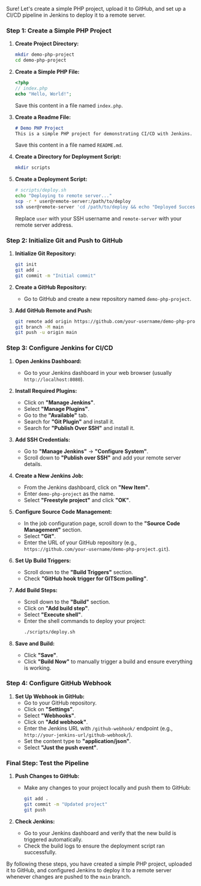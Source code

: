 Sure! Let's create a simple PHP project, upload it to GitHub, and set up a CI/CD pipeline in Jenkins to deploy it to a remote server.

### Step 1: Create a Simple PHP Project

1. **Create Project Directory:**
   ```sh
   mkdir demo-php-project
   cd demo-php-project
   ```

2. **Create a Simple PHP File:**
   ```php
   <?php
   // index.php
   echo "Hello, World!";
   ```
   Save this content in a file named `index.php`.

3. **Create a Readme File:**
   ```markdown
   # Demo PHP Project
   This is a simple PHP project for demonstrating CI/CD with Jenkins.
   ```
   Save this content in a file named `README.md`.

4. **Create a Directory for Deployment Script:**
   ```sh
   mkdir scripts
   ```

5. **Create a Deployment Script:**
   ```sh
   # scripts/deploy.sh
   echo "Deploying to remote server..."
   scp -r * user@remote-server:/path/to/deploy
   ssh user@remote-server 'cd /path/to/deploy && echo "Deployed Successfully!"'
   ```
   Replace `user` with your SSH username and `remote-server` with your remote server address.

### Step 2: Initialize Git and Push to GitHub

1. **Initialize Git Repository:**
   ```sh
   git init
   git add .
   git commit -m "Initial commit"
   ```

2. **Create a GitHub Repository:**
   - Go to GitHub and create a new repository named `demo-php-project`.

3. **Add GitHub Remote and Push:**
   ```sh
   git remote add origin https://github.com/your-username/demo-php-project.git
   git branch -M main
   git push -u origin main
   ```

### Step 3: Configure Jenkins for CI/CD

1. **Open Jenkins Dashboard:**
   - Go to your Jenkins dashboard in your web browser (usually `http://localhost:8080`).

2. **Install Required Plugins:**
   - Click on **"Manage Jenkins"**.
   - Select **"Manage Plugins"**.
   - Go to the **"Available"** tab.
   - Search for **"Git Plugin"** and install it.
   - Search for **"Publish Over SSH"** and install it.

3. **Add SSH Credentials:**
   - Go to **"Manage Jenkins"** -> **"Configure System"**.
   - Scroll down to **"Publish over SSH"** and add your remote server details.

4. **Create a New Jenkins Job:**
   - From the Jenkins dashboard, click on **"New Item"**.
   - Enter `demo-php-project` as the name.
   - Select **"Freestyle project"** and click **"OK"**.

5. **Configure Source Code Management:**
   - In the job configuration page, scroll down to the **"Source Code Management"** section.
   - Select **"Git"**.
   - Enter the URL of your GitHub repository (e.g., `https://github.com/your-username/demo-php-project.git`).

6. **Set Up Build Triggers:**
   - Scroll down to the **"Build Triggers"** section.
   - Check **"GitHub hook trigger for GITScm polling"**.

7. **Add Build Steps:**
   - Scroll down to the **"Build"** section.
   - Click on **"Add build step"**.
   - Select **"Execute shell"**.
   - Enter the shell commands to deploy your project:
     ```sh
     ./scripts/deploy.sh
     ```

8. **Save and Build:**
   - Click **"Save"**.
   - Click **"Build Now"** to manually trigger a build and ensure everything is working.

### Step 4: Configure GitHub Webhook

1. **Set Up Webhook in GitHub:**
   - Go to your GitHub repository.
   - Click on **"Settings"**.
   - Select **"Webhooks"**.
   - Click on **"Add webhook"**.
   - Enter the Jenkins URL with `/github-webhook/` endpoint (e.g., `http://your-jenkins-url/github-webhook/`).
   - Set the content type to **"application/json"**.
   - Select **"Just the push event"**.

### Final Step: Test the Pipeline

1. **Push Changes to GitHub:**
   - Make any changes to your project locally and push them to GitHub:
     ```sh
     git add .
     git commit -m "Updated project"
     git push
     ```

2. **Check Jenkins:**
   - Go to your Jenkins dashboard and verify that the new build is triggered automatically.
   - Check the build logs to ensure the deployment script ran successfully.

By following these steps, you have created a simple PHP project, uploaded it to GitHub, and configured Jenkins to deploy it to a remote server whenever changes are pushed to the `main` branch.